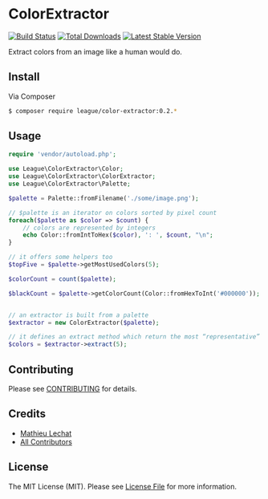 ColorExtractor
==============

[![Build Status](https://travis-ci.org/thephpleague/color-extractor.png?branch=master)](https://travis-ci.org/thephpleague/color-extractor)
[![Total Downloads](https://poser.pugx.org/league/color-extractor/downloads.png)](https://packagist.org/packages/league/color-extractor)
[![Latest Stable Version](https://poser.pugx.org/league/color-extractor/v/stable.png)](https://packagist.org/packages/league/color-extractor)

Extract colors from an image like a human would do.

## Install

Via Composer

``` bash
$ composer require league/color-extractor:0.2.*
```

## Usage

```php
require 'vendor/autoload.php';

use League\ColorExtractor\Color;
use League\ColorExtractor\ColorExtractor;
use League\ColorExtractor\Palette;

$palette = Palette::fromFilename('./some/image.png');

// $palette is an iterator on colors sorted by pixel count
foreach($palette as $color => $count) {
    // colors are represented by integers
    echo Color::fromIntToHex($color), ': ', $count, "\n";
}

// it offers some helpers too
$topFive = $palette->getMostUsedColors(5);

$colorCount = count($palette);

$blackCount = $palette->getColorCount(Color::fromHexToInt('#000000'));


// an extractor is built from a palette
$extractor = new ColorExtractor($palette);

// it defines an extract method which return the most “representative” colors
$colors = $extractor->extract(5);

```

## Contributing

Please see [CONTRIBUTING](https://github.com/thephpleague/color-extractor/blob/master/CONTRIBUTING.md) for details.


## Credits

- [Mathieu Lechat](https://github.com/MatTheCat)
- [All Contributors](https://github.com/thephpleague/color-extractor/contributors)


## License

The MIT License (MIT). Please see [License File](https://github.com/thephpleague/color-extractor/blob/master/LICENSE) for more information.

